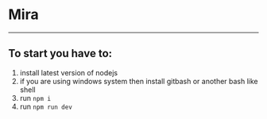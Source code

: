 # Mira
------------------------
## To start you have to:
1. install latest version of nodejs
2. if you are using windows system then install gitbash or another bash like shell 
2. run `npm i`
3. run `npm run dev`
